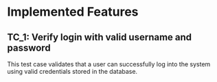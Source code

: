 # Implemented Features
## TC_1: Verify login with valid username and password
This test case validates that a user can successfully log into the system using valid credentials stored in the database.
